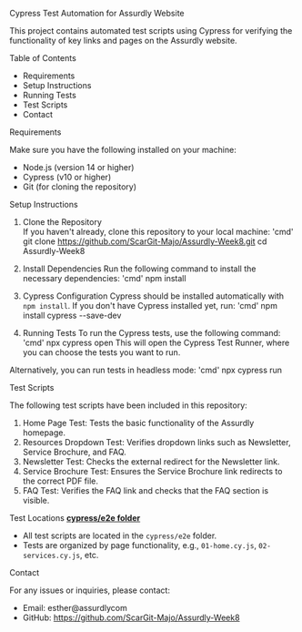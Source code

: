 Cypress Test Automation for Assurdly Website

This project contains automated test scripts using Cypress for verifying the functionality of key links and pages on the Assurdly website.

Table of Contents
- Requirements
- Setup Instructions
- Running Tests
- Test Scripts
- Contact

Requirements

Make sure you have the following installed on your machine:
- Node.js (version 14 or higher)
- Cypress (v10 or higher)
- Git (for cloning the repository)

Setup Instructions

1. Clone the Repository  
   If you haven't already, clone this repository to your local machine:
   'cmd'
   git clone https://github.com/ScarGit-Majo/Assurdly-Week8.git cd Assurdly-Week8

2. Install Dependencies 
   Run the following command to install the necessary dependencies:
   'cmd'
   npm install

3. Cypress Configuration
   Cypress should be installed automatically with `npm install`. If you don't have Cypress installed yet, run:
   'cmd'
   npm install cypress --save-dev

4. Running Tests
   To run the Cypress tests, use the following command:
   'cmd'
   npx cypress open
   This will open the Cypress Test Runner, where you can choose the tests you want to run.

Alternatively, you can run tests in headless mode:
'cmd'
npx cypress run

Test Scripts

The following test scripts have been included in this repository:

1. Home Page Test: Tests the basic functionality of the Assurdly homepage.
2. Resources Dropdown Test: Verifies dropdown links such as Newsletter, Service Brochure, and FAQ.
3. Newsletter Test: Checks the external redirect for the Newsletter link.
4. Service Brochure Test: Ensures the Service Brochure link redirects to the correct PDF file.
5. FAQ Test: Verifies the FAQ link and checks that the FAQ section is visible.

Test Locations
[**cypress/e2e folder**](./cypress/e2e)


- All test scripts are located in the `cypress/e2e` folder.
- Tests are organized by page functionality, e.g., `01-home.cy.js`, `02-services.cy.js`, etc.

Contact

For any issues or inquiries, please contact:

- Email: esther@assurdlycom
- GitHub: https://github.com/ScarGit-Majo/Assurdly-Week8
 
